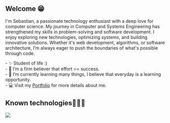 <!--Start Intro-->
<h2>Welcome 😁</h2>
<p align="left">
I'm Sebastian, a passionate technology enthusiast with a deep love for computer science. My journey in Computer and Systems Engineering has strengthened my skills in problem-solving and software development. I enjoy exploring new technologies, optimizing systems, and building innovative solutions. Whether it's web development, algorithms, or software architecture, I’m always eager to push the boundaries of what's possible through code.
</p>
- ✨ Student of life :)<br/>
- 💪 I’m a firm believer that effort == success.<br/>
- 🌱 I’m currently learning many things, I believe that everyday is a learning opportunity.<br/>
- 💻 Visit my <a href="https://zlcosio21.me">Portfolio</a> for more details about me.<br/>
<!--End Intro-->

<!--tech stack icons-->
<h2>Known technologies👨🏻‍💻</h2>
<p align="left">
  <a href="https://skillicons.dev">
    <img src="https://skillicons.dev/icons?i=django,py,linux,aws,java,bash,mysql,postgresql,rails,ruby,git,html,css" />
  </a>
</p>
